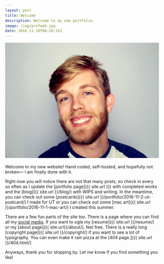 ```yaml
---
layout: post
title: Welcome
description: Welcome to my new portfolio.
image: /img/profweb.jpg
date: 2016-11-10T08:29:31S 
---
```


<img class="col three" src="/img/twitter-image.jpg">
<div class="col three caption">
&nbsp;
</div>
Welcome to my new website! Hand coded, self-hosted, and hopefully not broken— I am finally done with it. 

Right now you will notice there are not that many posts, so check in every so often as I update the [portfolio page]({{ site.url }}) with completed works and the [blog]({{ site.url }}/blog/) with WIPS and writing. In the meantime, you can check out some [postcards]({{ site.url }}/portfolio/2016-11-2-ut-postcard/) I made for UT or you can check out some [mac art]({{ site.url }}/portfolio/2016-11-1-mac-art/) I created this summer.

There are a few fun parts of the site too. There is a page where you can find all my [social media](http://www.geomoetric.com). If you want to ogle my [resume]({{ site.url }}/resume/) or my [about page]({{ site.url}}/about/), feel free. There is a really long [copyright page]({{ site.url }}/copyright/) if you want to see a lot of typography. You can even make it rain pizza at the [404 page.]({{ site.url }}/404.html/)

Anyways, thank you for stopping by. Let me know if you find something you like!